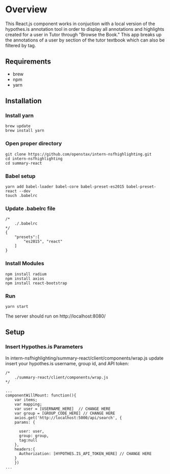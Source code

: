 # Overview
This React.js component works in conjuction with a local version of the hypothes.is annotation tool in order to display all annotations and highlights created for a user in Tutor through "Browse the Book." This app breaks up the annotations of a user by section of the tutor textbook which can also be filtered by tag. 
## Requirements
* brew
* npm
* yarn
## Installation
### Install yarn
```
brew update
brew install yarn
```
### Open proper directory
```
git clone https://github.com/openstax/intern-nsfhighlighting.git
cd intern-nsfhighlighting
cd summary-react
```
### Babel setup
```
yarn add babel-loader babel-core babel-preset-es2015 babel-preset-react --dev
touch .babelrc
```
### Update .babelrc file
```
/* 
    ./.babelrc
*/  
{
    "presets":[
        "es2015", "react"
    ]
}
```
### Install Modules
```
npm install radium
npm install axios
npm install react-bootstrap
```
### Run
```
yarn start
```
The server should run on http://localhost:8080/

## Setup
### Insert Hypothes.is Parameters
In intern-nsfhighlighting/summary-react/client/components/wrap.js update insert your hypothes.is username, group id, and API token:
```
/* 
    ./summary-react/client/components/wrap.js
*/

...
componentWillMount: function(){
    var items;
    var mapping;
    var user = [USERNAME_HERE]  // CHANGE HERE
    var group = [GROUP_CODE_HERE] // CHANGE HERE
    axios.get('http://localhost:5000/api/search', {
    params: {

      user: user,
      group: group,
      tag:null
    },
    headers:{
      Authorization: [HYPOTHES.IS_API_TOKEN_HERE] // CHANGE HERE
    }
    })
...
```

